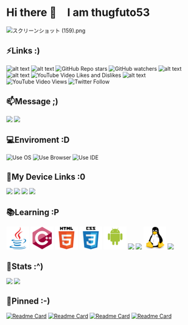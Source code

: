 # Hi there 👋　I am thugfuto53

![スクリーンショット (159).png](https://github.com/thugfuto53/thugfuto53/blob/main/%E3%82%B9%E3%82%AF%E3%83%AA%E3%83%BC%E3%83%B3%E3%82%B7%E3%83%A7%E3%83%83%E3%83%88%20(159).png)

## ⚡Links :)
![alt text](https://img.shields.io/github/followers/thugfuto53?style=social)
![alt text](https://img.shields.io/github/forks/thugfuto53/thugfuto53?style=social)
![GitHub Repo stars](https://img.shields.io/github/stars/thugfuto53/thugfuto53?style=social)
![GitHub watchers](https://img.shields.io/github/watchers/thugfuto53/thugfuto53?style=social)
![alt text](https://img.shields.io/youtube/channel/views/UCaEHt3owLowHIbOisBi2yhQ?style=social)
![alt text](https://img.shields.io/youtube/comments/WV3HNVjGW7I?style=social)
![YouTube Video Likes and Dislikes](https://img.shields.io/youtube/likes/WV3HNVjGW7I?style=social&withDislikes)
![alt text](https://img.shields.io/youtube/channel/subscribers/UCaEHt3owLowHIbOisBi2yhQ?style=social)
![YouTube Video Views](https://img.shields.io/youtube/views/WV3HNVjGW7I?style=social)
![Twitter Follow](https://img.shields.io/twitter/follow/butikoro_atomu?style=social)

## 📫Message ;)
<a href="mailto:gouyosi.661@gmail.com"><img src="https://img.shields.io/badge/-Email-red"></a>
<a href="https://steamcommunity.com/profiles/76561198825513273/"><img src="https://img.shields.io/badge/-Steam-blue"></a>

## 💻Enviroment :D
![Use OS](https://img.shields.io/badge/OS-Windows11%2FLinux-4169e1)
![Use Browser](https://img.shields.io/badge/Browser-Google%20Chrome%20-ff7f50)
![Use IDE](https://img.shields.io/badge/IDE-Visual%20Studio%20Code%2FEclipse-48d1cc)

## 🤖My Device Links :0
<a href="https://kakaku.com/item/K0001042156/spec/"><img src="https://img.shields.io/badge/Device-GALLERIA%20ZT-lightgrey"></a>
<a href="https://gaming.logicool.co.jp/ja-jp/products/gaming-mice/g502-hero-gaming-mouse.910-005866.html"><img src="https://img.shields.io/badge/Mouse-G502-5f9ea0"></a>
<a href="https://www2.razer.com/jp-jp/gaming-audio/razer-electra-v2-usb"><img src ="https://img.shields.io/badge/Mouse-Razer%20Electra%20V2%20-3cb371"></a>
<a href="https://gaming.logicool.co.jp/ja-jp/products/gaming-mouse-pads/g440-hard-gaming-mouse-pad.943-000085.html"><img src="https://img.shields.io/badge/MousePad-G440t%20-green"></a>

## 📚Learning :P
<div>
  <img src="https://raw.githubusercontent.com/devicons/devicon/master/icons/java/java-original.svg" width="60">
  <img src="https://raw.githubusercontent.com/devicons/devicon/master/icons/cplusplus/cplusplus-original.svg" width="60">
  <img src="https://raw.githubusercontent.com/devicons/devicon/master/icons/html5/html5-original-wordmark.svg" width="60">
  <img src="https://raw.githubusercontent.com/devicons/devicon/master/icons/css3/css3-original-wordmark.svg" width="60">
  <img src="https://raw.githubusercontent.com/devicons/devicon/master/icons/android/android-original-wordmark.svg" width="60">
  <img src="https://www.vectorlogo.zone/logos/gnu_bash/gnu_bash-icon.svg" width="60">
  <img src="https://www.vectorlogo.zone/logos/unity3d/unity3d-icon.svg" width="60">
  <img src="https://raw.githubusercontent.com/devicons/devicon/master/icons/linux/linux-original.svg" width="60">
  <img src="https://www.vectorlogo.zone/logos/git-scm/git-scm-icon.svg" width="60">
</div>

## 💪Stats :^)
<a href="https://github.com/anuraghazra/github-readme-stats"><img src="https://github-readme-stats.vercel.app/api?username=thugfuto53&show_icons=true&theme=dracula"></a>
<a href="https://github.com/anuraghazra/github-readme-stats"><img src="https://github-readme-stats.vercel.app/api/top-langs/?username=thugfuto53"></a>

## 📌Pinned :-)
[![Readme Card](https://github-readme-stats.vercel.app/api/pin/?username=thugfuto53&repo=MaysitSwing01)](https://github.com/thugfuto53/MaysitSwing01)
[![Readme Card](https://github-readme-stats.vercel.app/api/pin/?username=thugfuto53&repo=MaysitSwing01-Beta)](https://github.com/thugfuto53/MaysitBeta)
[![Readme Card](https://github-readme-stats.vercel.app/api/pin/?username=thugfuto53&repo=thugfuto53)](https://github.com/thugfuto53/thugfuto53)
[![Readme Card](https://github-readme-stats.vercel.app/api/pin/?username=thugfuto53&repo=java)](https://github.com/thugfuto53/java)



